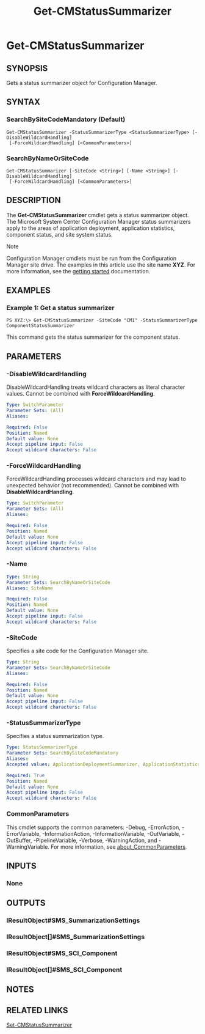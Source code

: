 ﻿---
description: Gets a status summarizer object for Configuration Manager.
external help file: AdminUI.PS.HS.dll-Help.xml
Module Name: ConfigurationManager
ms.date: 05/02/2019
schema: 2.0.0
title: Get-CMStatusSummarizer
---

# Get-CMStatusSummarizer

## SYNOPSIS
Gets a status summarizer object for Configuration Manager.

## SYNTAX

### SearchBySiteCodeMandatory (Default)
```
Get-CMStatusSummarizer -StatusSummarizerType <StatusSummarizerType> [-DisableWildcardHandling]
 [-ForceWildcardHandling] [<CommonParameters>]
```

### SearchByNameOrSiteCode
```
Get-CMStatusSummarizer [-SiteCode <String>] [-Name <String>] [-DisableWildcardHandling]
 [-ForceWildcardHandling] [<CommonParameters>]
```

## DESCRIPTION
The **Get-CMStatusSummarizer** cmdlet gets a status summarizer object.
The Microsoft System Center Configuration Manager status summarizers apply to the areas of application deployment, application statistics, component status, and site system status.

> [!NOTE]
> Configuration Manager cmdlets must be run from the Configuration Manager site drive.
> The examples in this article use the site name **XYZ**. For more information, see the
> [getting started](/powershell/sccm/overview) documentation.

## EXAMPLES

### Example 1: Get a status summarizer
```
PS XYZ:\> Get-CMStatusSummarizer -SiteCode "CM1" -StatusSummarizerType ComponentStatusSummarizer
```

This command gets the status summarizer for the component status.

## PARAMETERS

### -DisableWildcardHandling
DisableWildcardHandling treats wildcard characters as literal character values. Cannot be combined with **ForceWildcardHandling**.

```yaml
Type: SwitchParameter
Parameter Sets: (All)
Aliases:

Required: False
Position: Named
Default value: None
Accept pipeline input: False
Accept wildcard characters: False
```

### -ForceWildcardHandling
ForceWildcardHandling processes wildcard characters and may lead to unexpected behavior (not recommended). Cannot be combined with **DisableWildcardHandling**.

```yaml
Type: SwitchParameter
Parameter Sets: (All)
Aliases:

Required: False
Position: Named
Default value: None
Accept pipeline input: False
Accept wildcard characters: False
```

### -Name
```yaml
Type: String
Parameter Sets: SearchByNameOrSiteCode
Aliases: SiteName

Required: False
Position: Named
Default value: None
Accept pipeline input: False
Accept wildcard characters: False
```

### -SiteCode
Specifies a site code for the Configuration Manager site.

```yaml
Type: String
Parameter Sets: SearchByNameOrSiteCode
Aliases:

Required: False
Position: Named
Default value: None
Accept pipeline input: False
Accept wildcard characters: False
```

### -StatusSummarizerType
Specifies a status summarization type.

```yaml
Type: StatusSummarizerType
Parameter Sets: SearchBySiteCodeMandatory
Aliases:
Accepted values: ApplicationDeploymentSummarizer, ApplicationStatisticsSummarizer, ComponentStatusSummarizer, SiteSystemStatusSummarizer

Required: True
Position: Named
Default value: None
Accept pipeline input: False
Accept wildcard characters: False
```

### CommonParameters
This cmdlet supports the common parameters: -Debug, -ErrorAction, -ErrorVariable, -InformationAction, -InformationVariable, -OutVariable, -OutBuffer, -PipelineVariable, -Verbose, -WarningAction, and -WarningVariable. For more information, see [about_CommonParameters](https://docs.microsoft.com/powershell/module/microsoft.powershell.core/about/about_commonparameters?view=powershell-7).

## INPUTS

### None

## OUTPUTS

### IResultObject#SMS_SummarizationSettings

### IResultObject[]#SMS_SummarizationSettings

### IResultObject#SMS_SCI_Component

### IResultObject[]#SMS_SCI_Component

## NOTES

## RELATED LINKS

[Set-CMStatusSummarizer](Set-CMStatusSummarizer.md)


